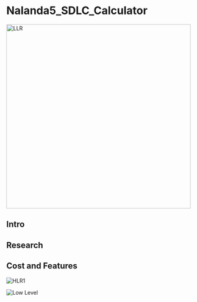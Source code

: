 # Nalanda5_SDLC_Calculator
<img width="483" alt="LLR" src="https://user-images.githubusercontent.com/78857426/107847448-acf26c00-6e11-11eb-9ce8-88874edd6d91.PNG">


## Intro

## Research

## Cost and Features

![HLR1](https://user-images.githubusercontent.com/78871909/107847786-913c9500-6e14-11eb-9966-420e633043fd.PNG)

![Low Level](https://user-images.githubusercontent.com/78864900/107847904-6e5eb080-6e15-11eb-9057-71b8becb27ed.PNG)
